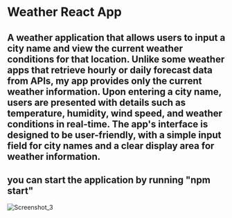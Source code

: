 # Weather React App
## A weather application that allows users to input a city name and view the current weather conditions for that location. Unlike some weather apps that retrieve hourly or daily forecast data from APIs, my app provides only the current weather information. Upon entering a city name, users are presented with details such as temperature, humidity, wind speed, and weather conditions in real-time. The app's interface is designed to be user-friendly, with a simple input field for city names and a clear display area for weather information.

## you can start the application by running "npm start"

![Screenshot_3](https://github.com/meliserban/weather-react-app/assets/115101039/ccd80e92-cac2-4776-a984-7438df21daa9)

 

 

